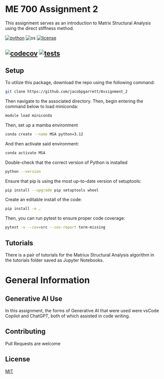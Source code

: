 # ME 700 Assignment 2
This assignment serves as an introduction to Matrix Structural Analysis using the direct stiffness method.

[![python](https://img.shields.io/badge/python-3.12-blue.svg)](https://www.python.org/)
![os](https://img.shields.io/badge/os-ubuntu%20|%20macos%20|%20windows-blue.svg)
[![license](https://img.shields.io/badge/license-MIT-green.svg)](https://github.com/sandialabs/sibl#license)

[![codecov](https://codecov.io/gh/jacobpgarrett/Assignment_2/graph/badge.svg?token=p5DMvJ6byO)](https://codecov.io/gh/jacobpgarrett/Assignment_2)
[![tests](https://github.com/jacobpgarrett/Assignment_2/actions/workflows/tests.yml/badge.svg)](https://github.com/jacobpgarrett/Assignment_2/actions)
---

## Setup
To utilize this package, download the repo using the following command:

```bash
git clone https://github.com/jacobpgarrett/Assignment_2
```

Then navigate to the associated directory.  Then, begin entering the command below to load miniconda:

```bash
module load miniconda
```

Then, set up a mamba environment
```bash
conda create --name MSA python=3.12
```

And then activate said environment:
```bash
conda activate MSA
```

Double-check that the correct version of Python is installed
```bash
python --version
```

Ensure that pip is using the most up-to-date version of setuptools:
```bash
pip install --upgrade pip setuptools wheel
```

Create an editable install of the code:
```bash
pip install -e .
```

Then, you can run pytest to ensure proper code coverage:
```bash
pytest -v --cov=src --cov-report term-missing
```

## Tutorials
There is a pair of tutorials for the Matriux Structural Analysis algorithm in the tutorials folder saved as Jupyter Notebooks.

# General Information
## Generative AI Use

In this assignment, the forms of Generative AI that were used were vsCode Copilot and ChatGPT, both of which assisted in code writing.

## Contributing
Pull Requests are welcome

## License
[MIT](https://choosealicense.com/licenses/mit/)
